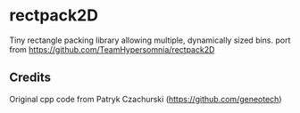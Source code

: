 # rectpack2D
Tiny rectangle packing library allowing multiple, dynamically sized bins. port from https://github.com/TeamHypersomnia/rectpack2D

## Credits
Original cpp code from Patryk Czachurski (https://github.com/geneotech)

